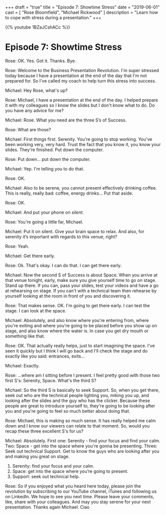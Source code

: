 +++
draft 		= "true"
title 		= "Episode 7: Showtime Stress"
date		= "2019-06-01"
cast		= [ "Rose Bloomfield", "Michael Rickwood" ]
description = "Learn how to cope with stress during a presentation."
+++

{{% youtube 1BZaJCshACc %}}

# Episode 7: Showtime Stress

Rose: OK. Yes. Got it. Thanks. Bye. 
 
Rose: Welcome to the Business Presentation Revolution. I'm super stressed today because I have a presentation at the end of the day that I'm not prepared for. So I've called my coach to help turn this stress into success. 
 
Michael: Hey Rose, what's up? 
 
Rose: Michael, I have a presentation at the end of the day. I helped prepare it with my colleagues so I know the slides but I don't know what to do. Do you have any advice for me?
 
Michael: Rose. What you need are the three S’s of Success. 
 
Rose: What are those? 
 
Michael: First things first. Serenity. You're going to stop working. You've been working very, very hard. Trust the fact that you know it, you know your slides. They're finished. Put down the computer. 
 
Rose: Put down... put down the computer. 
 
Michael: Yep. I'm telling you to do that. 
 
Rose: OK. 
 
Michael: Also to be serene, you cannot present effectively drinking coffee. This is really, really bad: coffee, energy drinks... Put that aside. 
 
Rose: OK. 
 
Michael: And put your phone on *silent*.
 
Rose: You're going a little far, Michael. 
 
Michael: Put it on silent. Give your brain space to relax. And also, for serenity it’s important with regards to this venue, right? 
 
Rose: Yeah. 
 
Michael: Get there early. 
 
Rose: Ok. That's okay. I can do that. I can get there early. 
 
Michael: Now the second S of Success is about Space. When you arrive at that venue tonight, early, make sure you give yourself time to go on stage. Stand up there. If you can, pass your slides, test your videos and have a go at rehearsing on stage. If you can't with a technical team then rehearse by yourself looking at the room in front of you and discovering it. 
 
Rose: That makes sense. OK. I'm going to get there early. I can test the stage. I can look at the space. 
 
Michael: Absolutely, and also know where you're entering from, where you're exiting and where you're going to be placed before you show up on stage, and also know where the water is. In case you get dry mouth or something like that. 
 
Rose:  OK. That actually really helps, just to start imagining the space. I've seen it quickly but I think I will go back and I'll check the stage and do exactly like you said: entrances, exits...
 
Michael: Exactly. 
 
Rose: …where am I sitting before I present. I feel pretty good with those two first S's: Serenity, Space. What's the third S?
 
Michael: So the third S is basically to seek Support. So, when you get there, seek out who are the technical people lighting you, miking you up, and looking after the slides and the guy who has the clicker. Because these people are great to introduce yourself to, they're going to be looking after you and you're going to feel so much better about doing that. 
 
Rose: Michael, this is making so much sense. It has really helped me calm down and I know our viewers can relate to that moment. So, would you recap these three excellent S's for us?
 
Michael: Absolutely. 
First one: Serenity - find your focus and find your calm. 
Two: Space - get into the space where you're gonna be presenting. 
Three: Seek out technical Support. Get to know the guys who are looking after you and making you great on stage. 

1. Serenity: find your focus and your calm.
2. Space: get into the space where you’re going to present.
3. Support: seek out technical help.

 
Rose: So if you enjoyed what you heard here today, please join the revolution by subscribing to our YouTube channel, iTunes and following us on LinkedIn. We hope to see you next time. Please leave your comments, like, share with your colleagues. And may you stay serene for your next presentation. Thanks again Michael. Ciao

